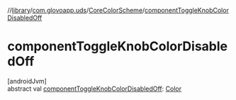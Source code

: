//[library](../../../index.md)/[com.glovoapp.uds](../index.md)/[CoreColorScheme](index.md)/[componentToggleKnobColorDisabledOff](component-toggle-knob-color-disabled-off.md)

# componentToggleKnobColorDisabledOff

[androidJvm]\
abstract val [componentToggleKnobColorDisabledOff](component-toggle-knob-color-disabled-off.md): [Color](https://developer.android.com/reference/kotlin/androidx/compose/ui/graphics/Color.html)
